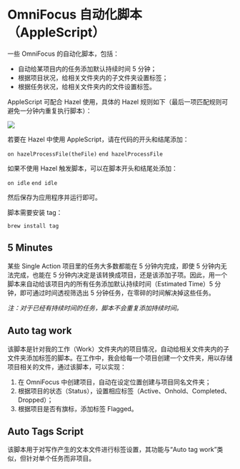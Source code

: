 # OmniFocus 自动化脚本（AppleScript）

一些 OmniFocus 的自动化脚本，包括：

- 自动给某项目内的任务添加默认持续时间 5 分钟；
- 根据项目状况，给相关文件夹内的子文件夹设置标签；
- 根据任务状况，给相关文件夹内的文件设置标签。

AppleScript 可配合 Hazel 使用，具体的 Hazel 规则如下（最后一项匹配规则可避免一分钟内重复执行脚本）：

![][image-1]

若要在 Hazel 中使用 AppleScript，请在代码的开头和结尾添加：

`on hazelProcessFile(theFile)`
`end hazelProcessFile`

如果不使用 Hazel 触发脚本，可以在脚本开头和结尾处添加：

`on idle`
`end idle`

然后保存为应用程序并运行即可。

脚本需要安装 tag：

`brew install tag`

## 5 Minutes

某些 Single Action 项目里的任务大多数都能在 5 分钟内完成，即使 5 分钟内无法完成，也能在 5 分钟内决定是该转换成项目，还是该添加子项。因此，用一个脚本来自动给该项目内的所有任务添加默认持续时间（Estimated Time）5 分钟，即可通过时间透视筛选出 5 分钟任务，在零碎的时间解决掉这些任务。

*注：对于已经有持续时间的任务，脚本不会重复添加持续时间。*

## Auto tag work

该脚本是针对我的工作（Work）文件夹内的项目情况，自动给相关文件夹内的子文件夹添加标签的脚本。在工作中，我会给每一个项目创建一个文件夹，用以存储项目相关的文件，通过该脚本，可以实现：

1. 在 OmniFocus 中创建项目，自动在设定位置创建与项目同名文件夹；
2. 根据项目的状态（Status），设置相应标签（Active、Onhold、Completed、Dropped）；
3. 根据项目是否有旗标，添加标签 Flagged。

## Auto Tags Script

该脚本用于对写作产生的文本文件进行标签设置，其功能与“Auto tag work”类似，但针对单个任务而非项目。

[image-1]:	https://dl.dropboxusercontent.com/s/6txqqigecgpzse4/AppleScript.png%20